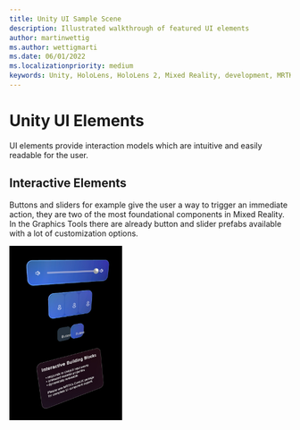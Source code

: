```yaml
---
title: Unity UI Sample Scene
description: Illustrated walkthrough of featured UI elements
author: martinwettig
ms.author: wettigmarti
ms.date: 06/01/2022
ms.localizationpriority: medium
keywords: Unity, HoloLens, HoloLens 2, Mixed Reality, development, MRTK, Graphics Tools, MRGT, MR Graphics Tools, Standard Shader, Animation
---
```


# Unity UI Elements

UI elements provide interaction models which are intuitive and easily readable for the user.


## Interactive Elements

Buttons and sliders for example give the user a way to trigger an immediate action, they are two of the most foundational components in Mixed Reality.
In the Graphics Tools there are already button and slider prefabs available with a lot of customization options.


<img src="images/SampleScenes/UnityUI_interactive_01.jpg" width="40%" height="40%">